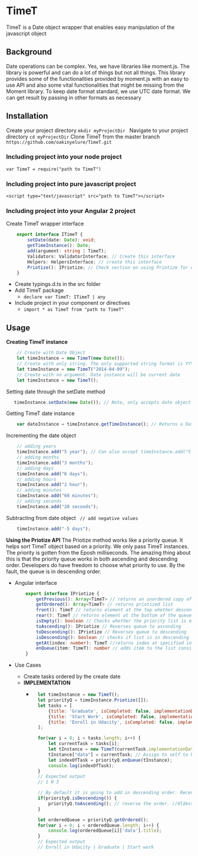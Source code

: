# TimeT
TimeT is a Date object wrapper that enables easy manipulation of the javascript object

## Background
Date operations can be complex. Yes, we have libraries like moment.js. The library is powerful and can do a lot of things but not all things. This library provides some of the functionalities provided by moment.js with an easy to use API and also some vital functionalities that might be missing from the Moment library. To keep date format standard, we use UTC date format. We can get result by passing in other formats as necessary


## Installation
Create your project directory
``` mkdir myProjectDir  ```
Navigate to your project directory
``` cd myProjectDir ```
Clone TimeT from the master branch
``` https://github.com/oakinyelure/TimeT.git ```

### Including project into your node project
``` var TimeT = require("path to TimeT") ```

### Including project into pure javascript project
``` <script type="text/javascript" src="path to TimeT"></script> ```

### Including project into your Angular 2 project
Create TimeT wrapper interface
```typescript 
    export interface ITimeT {
        setDate(date: Date): void;
        getTimeInstance(): Date;
        add(argument: string | TimeT);
        Validators: ValidatorInterface; // Create this interface
        Helpers: HelpersInterface; // create this interface
        Priotize(): IPriotize; // Check section on using Priotize for API
    }
 ```

- Create typings.d.ts in the src folder
- Add TimeT package
    - ``` declare var TimeT: ITimeT | any ```
- Include project in your component or directives
    - ``` import * as TimeT from "path to TimeT" ```

## Usage
**Creating TimeT instance**
```javascript 
    // Create with Date Object
    let timeInstance = new TimeT(new Date());
    // Create with only string. The only supported string format is YYYY-mm-dd
    let timeInstance = new TimeT("2014-04-09");
    // Create with no argument. Date instance will be current date
    let timeInstance = new TimeT();
 ```
 Setting date through the setDate method
 ```javascript 
    timeInstance.setDate(new Date()); // Note, only accepts date object
```

Getting TimeT date instance
```javascript
    var dateInstance = timeInstance.getTimeInstance(); // Returns a Date Object
```

Incrementing the date object
```javascript
    // adding years
    timeInstance.add("5 year"); // Can also accept timeInstance.add("5 years");
    // adding months
    timeInstance.add("3 months");
    // adding days
    timeInstance.add("6 days");
    // adding hours
    timeInstance.add("2 hour");
    // adding minutes
    timeInstance.add("60 minutes");
    // adding seconds
    timeInstance.add("20 seconds");
```
Subtracting from date object
``` // add negative values```
```javascript 
    timeInstance.add("-5 days");
```


**Using the Priotize API**
The Priotize method works like a priority queue. It helps sort TimeT object based on a priority. We only pass TimeT instances. The priority is gotten from the Eposh milliseconds. The amazing thing about this is that the priority queue works in both ascending and descending order. Developers do have freedom to choose what priority to use. By the fault, the queue is in descending order. 

-  Angular interface
    ```typescript
        export interface IPriotize {
            getPrevious(): Array<TimeT> // returns an unordered copy of the argument you passed to the object
            getOrdered(): Array<TimeT> // returns priotized list
            front(): TimeT // returns element at the top whether descending or ascending
            rear(): TimeT // returns element at the bottom of the queue
            isEmpty(): boolean // Checks whether the priority list is empty
            toAscending(): IPriotize // Reverses queue to ascending
            toDescending(): IPriotize // Reverses queue to descending
            isDescending(): boolean // checks if list is in descending order
            getAt(index: number): TimeT //returns index at specified index
            enQueue(item: TimeT): number // adds item to the list considering the order you have set. Returns the index which that element was placed
        }
    ```

- Use Cases
    - Create tasks ordered by the create date
    - **IMPLEMENTATION**
        - ```javascript
            let timeInstance = new TimeT();
            let priorityQ = timeInstance.Priotize([]);
            let tasks = [
                {title: 'Graduate', isCompleted: false, implementationDate: new Date("2020-01-10")},
                {title: 'Start Work', isCompleted: false, implementationDate: new Date("2020-03-05")},
                {title: 'Enroll in Udacity', isCompleted: false, implementationDate: new Date("2019-01-04")},                
            ];

            for(var i = 0; i < tasks.length; i++) {
                let currentTask = tasks[i];
                let tInstance = new TimeT(currentTask.implementationDate);
                tInstance["data"] = currentTask; // Assign to self to have access to the task
                let indexOfTask = priorityQ.enQueue(tInstance);
                console.log(indexOfTask);
            }
            // Expected output
            // 1 0 3

            // By default it is going to add in descending order. Recent date first. In this case it is the task[2] being at the top 
            if(priorityQ.isDescending()) {
                priorityQ.toAscending(); // reverse the order. //Oldest date first 
            }

            let orderedQueue = priorityQ.getOrdered();
            for(var i = 0; i < orderedQueue.length; i++) {
                console.log(orderedQueue[i]['data'].title);
            }
            // Expected output
            // Enroll in Udacity | Graduate | Start work

        ```


